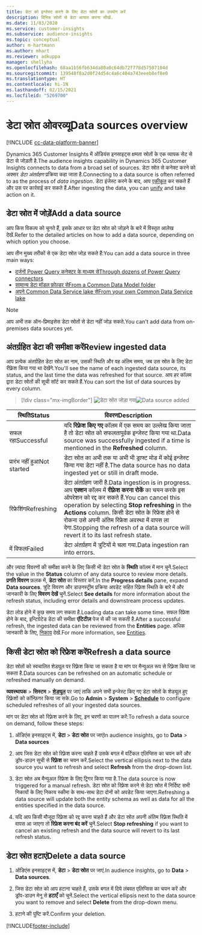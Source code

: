 ```yaml
---
title: डेटा को इन्जेस्ट करने के लिए डेटा स्रोतों का उपयोग करें
description: विभिन्न स्रोतों से डेटा आयात करना सीखें.
ms.date: 11/03/2020
ms.service: customer-insights
ms.subservice: audience-insights
ms.topic: conceptual
author: m-hartmann
ms.author: mhart
ms.reviewer: adkuppa
manager: shellyha
ms.openlocfilehash: 68aa1b56fb634da80a0c64db72f778d57507104d
ms.sourcegitcommit: 139548f8a2d0f24d54c4a6c404a743eeeb8ef8e0
ms.translationtype: HT
ms.contentlocale: hi-IN
ms.lasthandoff: 02/15/2021
ms.locfileid: "5269700"
---
```

# <a name="data-sources-overview"></a><span data-ttu-id="bedf0-103">डेटा स्रोत ओवरव्यू</span><span class="sxs-lookup"><span data-stu-id="bedf0-103">Data sources overview</span></span>

[!INCLUDE [cc-data-platform-banner](../includes/cc-data-platform-banner.md)]

<span data-ttu-id="bedf0-104">Dynamics 365 Customer Insights में ऑडियंस इनसाइट्स क्षमता स्रोतों के एक व्यापक सेट से डेटा से जोड़ती है.</span><span class="sxs-lookup"><span data-stu-id="bedf0-104">The audience insights capability in Dynamics 365 Customer Insights connects to data from a broad set of sources.</span></span> <span data-ttu-id="bedf0-105">डेटा स्रोत से कनेक्ट करने को अक्सर *डेटा अंतर्ग्रहण* प्रक्रिया कहा जाता है.</span><span class="sxs-lookup"><span data-stu-id="bedf0-105">Connecting to a data source is often referred to as the process of *data ingestion*.</span></span> <span data-ttu-id="bedf0-106">डेटा इंजेस्ट करने के बाद, आप [एकीकृत](data-unification.md) कर सकते हैं और उस पर कार्रवाई कर सकते हैं.</span><span class="sxs-lookup"><span data-stu-id="bedf0-106">After ingesting the data, you can [unify](data-unification.md) and take action on it.</span></span>

## <a name="add-a-data-source"></a><span data-ttu-id="bedf0-107">डेटा स्रोत में जोड़ें</span><span class="sxs-lookup"><span data-stu-id="bedf0-107">Add a data source</span></span>

<span data-ttu-id="bedf0-108">आप किस विकल्प को चुनते हैं, इसके आधार पर डेटा स्रोत को जोड़ने के बारे में विस्तृत आलेख देखें.</span><span class="sxs-lookup"><span data-stu-id="bedf0-108">Refer to the detailed articles on how to add a data source, depending on which option you choose.</span></span>

<span data-ttu-id="bedf0-109">आप तीन मुख्य तरीकों से एक डेटा स्रोत जोड़ सकते हैं:</span><span class="sxs-lookup"><span data-stu-id="bedf0-109">You can add a data source in three main ways:</span></span>

- [<span data-ttu-id="bedf0-110">दर्जनों Power Query कनेक्टर के माध्यम से</span><span class="sxs-lookup"><span data-stu-id="bedf0-110">Through dozens of Power Query connectors</span></span>](connect-power-query.md)
- [<span data-ttu-id="bedf0-111">सामान्य डेटा मॉडल फ़ोल्डर से</span><span class="sxs-lookup"><span data-stu-id="bedf0-111">From a Common Data Model folder</span></span>](connect-common-data-model.md)
- [<span data-ttu-id="bedf0-112">अपने Common Data Service lake से</span><span class="sxs-lookup"><span data-stu-id="bedf0-112">From your own Common Data Service lake</span></span>](connect-common-data-service-lake.md)

> [!NOTE]
> <span data-ttu-id="bedf0-113">आप अभी तक ऑन-प्रिमाइसेस डेटा स्रोतों से डेटा नहीं जोड़ सकते.</span><span class="sxs-lookup"><span data-stu-id="bedf0-113">You can't add data from on-premises data sources yet.</span></span>

## <a name="review-ingested-data"></a><span data-ttu-id="bedf0-114">अंतर्ग्रहित डेटा की समीक्षा करें</span><span class="sxs-lookup"><span data-stu-id="bedf0-114">Review ingested data</span></span>

<span data-ttu-id="bedf0-115">आप प्रत्येक अंतर्ग्रहित डेटा स्रोत का नाम, उसकी स्थिति और वह अंतिम समय, जब उस स्रोत के लिए डेटा रीफ़्रेश किया गया था देखेंगे.</span><span class="sxs-lookup"><span data-stu-id="bedf0-115">You'll see the name of each ingested data source, its status, and the last time the data was refreshed for that source.</span></span> <span data-ttu-id="bedf0-116">आप हर कॉलम द्वारा डेटा स्रोतों की सूची सॉर्ट कर सकते हैं.</span><span class="sxs-lookup"><span data-stu-id="bedf0-116">You can sort the list of data sources by every column.</span></span>

> [!div class="mx-imgBorder"]
> <span data-ttu-id="bedf0-117">![डेटा स्रोत जोड़ा गया](media/configure-data-datasource-added.png "डेटा स्रोत जोड़ा गया")</span><span class="sxs-lookup"><span data-stu-id="bedf0-117">![Data source added](media/configure-data-datasource-added.png "Data source added")</span></span>

|<span data-ttu-id="bedf0-118">स्थिति</span><span class="sxs-lookup"><span data-stu-id="bedf0-118">Status</span></span>  |<span data-ttu-id="bedf0-119">विवरण</span><span class="sxs-lookup"><span data-stu-id="bedf0-119">Description</span></span>  |
|---------|---------|
|<span data-ttu-id="bedf0-120">सफल रहा</span><span class="sxs-lookup"><span data-stu-id="bedf0-120">Successful</span></span>   |<span data-ttu-id="bedf0-121">यदि **रिफ़्रेश किए गए** कॉलम में एक समय का उल्लेख किया जाता है तो डेटा स्रोत को सफलतापूर्वक इन्जेस्ट किया गया था.</span><span class="sxs-lookup"><span data-stu-id="bedf0-121">Data source was successfully ingested if a time is mentioned in the **Refreshed** column.</span></span>
|<span data-ttu-id="bedf0-122">प्रारंभ नहीं हुआ</span><span class="sxs-lookup"><span data-stu-id="bedf0-122">Not started</span></span>   |<span data-ttu-id="bedf0-123">डेटा स्रोत का अभी तक या अभी भी ड्राफ्ट मोड में कोई इन्जेस्ट किया गया डेटा नहीं है.</span><span class="sxs-lookup"><span data-stu-id="bedf0-123">The data source has no data ingested yet or still in draft mode.</span></span>         |
|<span data-ttu-id="bedf0-124">रिफ्रेशिंग</span><span class="sxs-lookup"><span data-stu-id="bedf0-124">Refreshing</span></span>    |<span data-ttu-id="bedf0-125">डेटा अंतर्ग्रहण जारी है.</span><span class="sxs-lookup"><span data-stu-id="bedf0-125">Data ingestion is in progress.</span></span> <span data-ttu-id="bedf0-126">आप **एक्शन** कॉलम में **रीफ़्रेश करना रोकें** का चयन करके इस ऑपरेशन को रद्द कर सकते हैं.</span><span class="sxs-lookup"><span data-stu-id="bedf0-126">You can cancel this operation by selecting **Stop refreshing** in the **Actions** column.</span></span> <span data-ttu-id="bedf0-127">किसी डेटा स्रोत के रिफ्रेश होने से रोकना उसे अपनी अंतिम रिफ्रेश अवस्था में वापस ला देगा.</span><span class="sxs-lookup"><span data-stu-id="bedf0-127">Stopping the refresh of a data source will revert it to its last refresh state.</span></span>       |
|<span data-ttu-id="bedf0-128">में विफल</span><span class="sxs-lookup"><span data-stu-id="bedf0-128">Failed</span></span>     |<span data-ttu-id="bedf0-129">डेटा अंतर्ग्रहण में त्रुटियों मे चला गया.</span><span class="sxs-lookup"><span data-stu-id="bedf0-129">Data ingestion ran into errors.</span></span>         |

<span data-ttu-id="bedf0-130">और ज़्यादा विवरणों की समीक्षा करने के लिए किसी भी डेटा स्रोत के **स्थिति** कॉलम में मान चुनें.</span><span class="sxs-lookup"><span data-stu-id="bedf0-130">Select the value in the **Status** column of any data source to review more details.</span></span> <span data-ttu-id="bedf0-131">**प्रगति विवरण** फ़लक में, **डेटा स्रोत** का विस्तार करें.</span><span class="sxs-lookup"><span data-stu-id="bedf0-131">In the **Progress details** pane, expand **Data sources**.</span></span> <span data-ttu-id="bedf0-132">त्रुटि विवरण और डाउनस्ट्रीम प्रक्रिया अपडेट सहित रिफ़्रेश स्थिति के बारे में और जानकारी के लिए **विवरण देखें** चुनें.</span><span class="sxs-lookup"><span data-stu-id="bedf0-132">Select **See details** for more information about the refresh status, including error details and downstream process updates.</span></span>

<span data-ttu-id="bedf0-133">डेटा लोड होने में कुछ समय लग सकता है.</span><span class="sxs-lookup"><span data-stu-id="bedf0-133">Loading data can take some time.</span></span> <span data-ttu-id="bedf0-134">सफल रिफ्रेश होने के बाद, इन्टिग्रेटेड डेटा की समीक्षा **एंटिटीज़** पेज से की जा सकती है.</span><span class="sxs-lookup"><span data-stu-id="bedf0-134">After a successful refresh, the ingested data can be reviewed from the **Entities** page.</span></span> <span data-ttu-id="bedf0-135">अधिक जानकारी के लिए, [निकाय](entities.md) देखें.</span><span class="sxs-lookup"><span data-stu-id="bedf0-135">For more information, see [Entities](entities.md).</span></span>

## <a name="refresh-a-data-source"></a><span data-ttu-id="bedf0-136">किसी डेटा स्रोत को रिफ्रेश करें</span><span class="sxs-lookup"><span data-stu-id="bedf0-136">Refresh a data source</span></span>

<span data-ttu-id="bedf0-137">डेटा स्रोतों को स्वचालित शेड्यूल पर रिफ़्रेश किया जा सकता है या मांग पर मैन्युअल रूप से रिफ़्रेश किया जा सकता है.</span><span class="sxs-lookup"><span data-stu-id="bedf0-137">Data sources can be refreshed on an automatic schedule or refreshed manually on demand.</span></span> 

<span data-ttu-id="bedf0-138">**व्यवस्थापक** > **सिस्टम** > [**शेड्यूल**](system.md#schedule-tab) पर जाएं ताकि अपने सभी इन्जेस्ट किए गए डेटा स्रोतों के शेड्यूल हुए रिफ़्रेशों को कॉन्फ़िगर किया जा सके.</span><span class="sxs-lookup"><span data-stu-id="bedf0-138">Go to **Admin** > **System** > [**Schedule**](system.md#schedule-tab) to configure scheduled refreshes of all your ingested data sources.</span></span>

<span data-ttu-id="bedf0-139">मांग पर डेटा स्रोत को रिफ़्रेश करने के लिए, इन चरणों का पालन करें:</span><span class="sxs-lookup"><span data-stu-id="bedf0-139">To refresh a data source on demand, follow these steps:</span></span>

1. <span data-ttu-id="bedf0-140">ऑडिएंस इनसाइट्स में, **डेटा** > **डेटा स्रोत** पर जाएं</span><span class="sxs-lookup"><span data-stu-id="bedf0-140">In audience insights, go to **Data** > **Data sources**</span></span>

2. <span data-ttu-id="bedf0-141">आप जिस डेटा स्रोत को रिफ़्रेश करना चाहते हैं उसके बगल में वर्टिकल एलिप्सिस का चयन करें और ड्रॉप-डाउन सूची से **रिफ़्रेश** का चयन करें.</span><span class="sxs-lookup"><span data-stu-id="bedf0-141">Select the vertical ellipsis next to the data source you want to refresh and select **Refresh** from the drop-down list.</span></span>

3. <span data-ttu-id="bedf0-142">डेटा स्रोत अब मैन्युअल रिफ्रेश के लिए ट्रिगर किया गया है.</span><span class="sxs-lookup"><span data-stu-id="bedf0-142">The data source is now triggered for a manual refresh.</span></span> <span data-ttu-id="bedf0-143">डेटा स्रोत को रिफ़्रेश करने से डेटा स्रोत में निर्दिष्ट सभी निकायों के लिए निकाय स्कीमा के साथ-साथ डेटा दोनों को अपडेट किया जाएगा.</span><span class="sxs-lookup"><span data-stu-id="bedf0-143">Refreshing a data source will update both the entity schema as well as data for all the entities specified in the data source.</span></span>

4. <span data-ttu-id="bedf0-144">यदि आप किसी मौजूदा रिफ़्रेश को रद्द करना चाहते हैं और डेटा स्रोत अपनी अंतिम रिफ़्रेश स्थिति में वापस आ जाएगा तो **रिफ्रेश करना बंद करें** चुनें.</span><span class="sxs-lookup"><span data-stu-id="bedf0-144">Select **Stop refreshing** if you want to cancel an existing refresh and the data source will revert to its last refresh status.</span></span>

## <a name="delete-a-data-source"></a><span data-ttu-id="bedf0-145">डेटा स्रोत हटाएं</span><span class="sxs-lookup"><span data-stu-id="bedf0-145">Delete a data source</span></span>

1. <span data-ttu-id="bedf0-146">ऑडिएंस इनसाइट्स में, **डेटा** > **डेटा स्रोत** पर जाएं.</span><span class="sxs-lookup"><span data-stu-id="bedf0-146">In audience insights, go to **Data** > **Data sources**.</span></span>

2. <span data-ttu-id="bedf0-147">जिस डेटा स्रोत को आप हटाना चाहते हैं, उसके बगल में दिये लंबवत एलिप्सिस का चयन करें और ड्रॉप-डाउन मेनू से **हटाएँ** को चुनें.</span><span class="sxs-lookup"><span data-stu-id="bedf0-147">Select the vertical ellipsis next to the data source you want to remove and select **Delete** from the drop-down menu.</span></span>

3. <span data-ttu-id="bedf0-148">हटाने की पुष्टि करें.</span><span class="sxs-lookup"><span data-stu-id="bedf0-148">Confirm your deletion.</span></span>


[!INCLUDE[footer-include](../includes/footer-banner.md)]